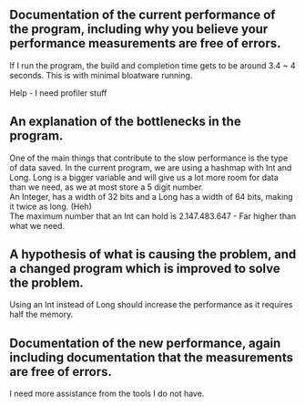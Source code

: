 ## Documentation of the current performance of the program, including why you believe your performance measurements are free of errors.
If I run the program, the build and completion time gets to be around 3.4 ~ 4 seconds. This is with minimal bloatware running.


 Help - I need profiler stuff

## An explanation of the bottlenecks in the program.
One of the main things that contribute to the slow performance is the type of data saved. In the current program, we are using a hashmap with Int and Long.  Long is a bigger variable and will give us a lot more room for data than we need, as we at most store a 5 digit number.  
An Integer, has a width of 32 bits and a Long has a width of 64 bits, making it twice as long. (Heh)  
The maximum number that an Int can hold is 2.147.483.647 - Far higher than what we need.

## A hypothesis of what is causing the problem, and a changed program which is improved to solve the problem.
Using an Int instead of Long should increase the performance as it requires half the memory.

## Documentation of the new performance, again including documentation that the measurements are free of errors.

I need more assistance from the tools I do not have.
